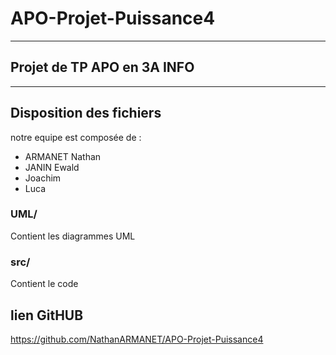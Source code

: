 # APO-Projet-Puissance4
---
## Projet de TP APO en 3A INFO
---
## Disposition des fichiers

notre equipe est composée de :

- ARMANET Nathan
- JANIN Ewald
- Joachim
- Luca

### UML/

Contient les diagrammes UML

### src/

Contient le code

## lien GitHUB

https://github.com/NathanARMANET/APO-Projet-Puissance4
